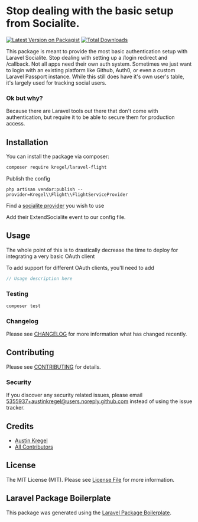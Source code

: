 # Stop dealing with the basic setup from Socialite.

[![Latest Version on Packagist](https://img.shields.io/packagist/v/kregel/laravel-flight.svg?style=flat-square)](https://packagist.org/packages/kregel/laravel-flight)
[![Total Downloads](https://img.shields.io/packagist/dt/kregel/laravel-flight.svg?style=flat-square)](https://packagist.org/packages/kregel/laravel-flight)

This package is meant to provide the most basic authentication setup with Laravel Socialite.
Stop dealing with setting up a /login redirect and /callback. Not all apps need their own auth system.
Sometimes we just want to login with an existing platform like Github, Auth0, or even a custom Laravel Passport instance.
While this still does have it's own user's table, it's largely used for tracking social users.


### Ok but why?
Because there are Laravel tools out there that don't come with authentication, but require it to be able to secure them for production access.


## Installation

You can install the package via composer:

```bash
composer require kregel/laravel-flight
```

Publish the config

```
php artisan vendor:publish --provider=Kregel\\Flight\\FlightServiceProvider
```
Find a [socialite provider](https://socialiteproviders.com/about/) you wish to use

Add their ExtendSocialite event to our config file.

## Usage
The whole point of this is to drastically decrease the time to deploy for integrating a very basic OAuth client

To add support for different OAuth clients, you'll need to add
```php
// Usage description here
```

### Testing

```bash
composer test
```

### Changelog

Please see [CHANGELOG](CHANGELOG.md) for more information what has changed recently.

## Contributing

Please see [CONTRIBUTING](CONTRIBUTING.md) for details.

### Security

If you discover any security related issues, please email 5355937+austinkregel@users.noreply.github.com instead of using the issue tracker.

## Credits

-   [Austin Kregel](https://github.com/kregel)
-   [All Contributors](../../contributors)

## License

The MIT License (MIT). Please see [License File](LICENSE.md) for more information.

## Laravel Package Boilerplate

This package was generated using the [Laravel Package Boilerplate](https://laravelpackageboilerplate.com).

